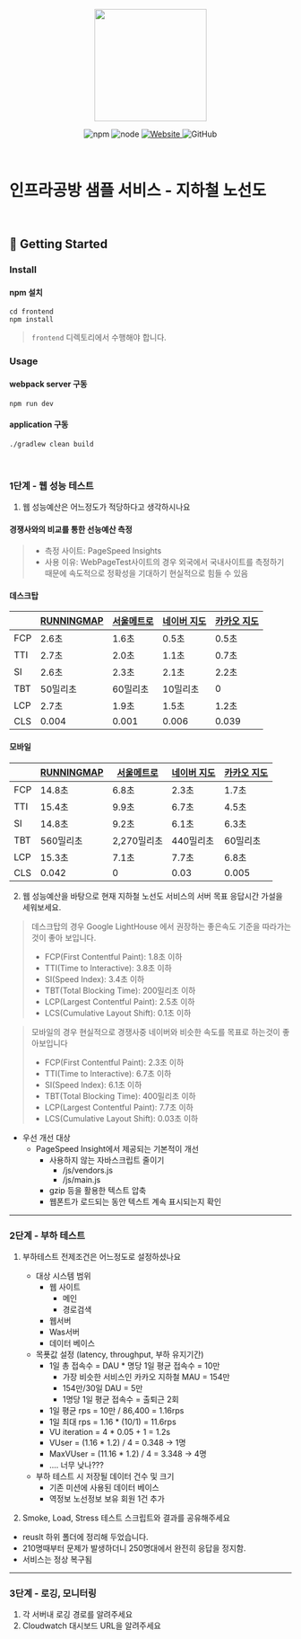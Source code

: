 <p align="center">
    <img width="200px;" src="https://raw.githubusercontent.com/woowacourse/atdd-subway-admin-frontend/master/images/main_logo.png"/>
</p>
<p align="center">
  <img alt="npm" src="https://img.shields.io/badge/npm-%3E%3D%205.5.0-blue">
  <img alt="node" src="https://img.shields.io/badge/node-%3E%3D%209.3.0-blue">
  <a href="https://edu.nextstep.camp/c/R89PYi5H" alt="nextstep atdd">
    <img alt="Website" src="https://img.shields.io/website?url=https%3A%2F%2Fedu.nextstep.camp%2Fc%2FR89PYi5H">
  </a>
  <img alt="GitHub" src="https://img.shields.io/github/license/next-step/atdd-subway-service">
</p>

<br>

# 인프라공방 샘플 서비스 - 지하철 노선도

<br>

## 🚀 Getting Started

### Install

#### npm 설치

```
cd frontend
npm install
```

> `frontend` 디렉토리에서 수행해야 합니다.

### Usage

#### webpack server 구동

```
npm run dev
```

#### application 구동

```
./gradlew clean build
```

<br>

### 1단계 - 웹 성능 테스트

1. 웹 성능예산은 어느정도가 적당하다고 생각하시나요

#### 경쟁사와의 비교를 통한 선능예산 측정

> - 측정 사이트: PageSpeed Insights
> - 사용 이유: WebPageTest사이트의 경우 외국에서 국내사이트를 측정하기 때문에 속도적으로 정확성을 기대하기 현실적으로 힘들 수 있음

#### 데스크탑


|     | [RUNNINGMAP](https://tech-pro.jimbae.com/) | [서울메트로](http://www.seoulmetro.co.kr/kr/cyberStation.do) | [네이버 지도](https://m.map.naver.com/subway/subwayLine.naver?region=1000) | [카카오 지도](https://m.map.kakao.com/) |
| ----- | -------------------------------------------- | -------------------------------------------------------------- | ---------------------------------------------------------------------------- | ----------------------------------------- |
| FCP | 2.6초                                      | 1.6초                                                        | 0.5초                                                                      | 0.5초                                   |
| TTI | 2.7초                                      | 2.0초                                                        | 1.1초                                                                      | 0.7초                                   |
| SI  | 2.6초                                      | 2.3초                                                        | 2.1초                                                                      | 2.2초                                   |
| TBT | 50밀리초                                   | 60밀리초                                                     | 10밀리초                                                                   | 0                                       |
| LCP | 2.7초                                      | 1.9초                                                        | 1.5초                                                                      | 1.2초                                   |
| CLS | 0.004                                      | 0.001                                                        | 0.006                                                                      | 0.039                                   |

#### 모바일


|     | [RUNNINGMAP](https://tech-pro.jimbae.com/) | [서울메트로](http://www.seoulmetro.co.kr/kr/cyberStation.do) | [네이버 지도](https://m.map.naver.com/subway/subwayLine.naver?region=1000) | [카카오 지도](https://m.map.kakao.com/) |
| ----- | -------------------------------------------- | -------------------------------------------------------------- | ---------------------------------------------------------------------------- | ----------------------------------------- |
| FCP | 14.8초                                     | 6.8초                                                        | 2.3초                                                                      | 1.7초                                   |
| TTI | 15.4초                                     | 9.9초                                                        | 6.7초                                                                      | 4.5초                                   |
| SI  | 14.8초                                     | 9.2초                                                        | 6.1초                                                                      | 6.3초                                   |
| TBT | 560밀리초                                  | 2,270밀리초                                                  | 440밀리초                                                                  | 60밀리초                                |
| LCP | 15.3초                                     | 7.1초                                                        | 7.7초                                                                      | 6.8초                                   |
| CLS | 0.042                                      | 0                                                            | 0.03                                                                       | 0.005                                   |

2. 웹 성능예산을 바탕으로 현재 지하철 노선도 서비스의 서버 목표 응답시간 가설을 세워보세요.

> 데스크탑의 경우 Google LightHouse 에서 권장하는 좋은속도 기준을 따라가는것이 좋아 보입니다.
>
> * FCP(First Contentful Paint): 1.8초 이하
> * TTI(Time to Interactive): 3.8초 이하
> * SI(Speed Index): 3.4초 이하
> * TBT(Total Blocking Time): 200밀리초 이하
> * LCP(Largest Contentful Paint): 2.5초 이하
> * LCS(Cumulative Layout Shift): 0.1초 이하

> 모바일의 경우 현실적으로 경쟁사중 네이버와 비슷한 속도를 목표로 하는것이 좋아보입니다
>
> * FCP(First Contentful Paint): 2.3초 이하
> * TTI(Time to Interactive): 6.7초 이하
> * SI(Speed Index): 6.1초 이하
> * TBT(Total Blocking Time): 400밀리초 이하
> * LCP(Largest Contentful Paint): 7.7초 이하
> * LCS(Cumulative Layout Shift): 0.03초 이하

- 우선 개선 대상
  - PageSpeed Insight에서 제공되는 기본적이 개선
    - 사용하지 않는 자바스크립트 줄이기
      - /js/vendors.js
      - /js/main.js
    - gzip 등을 활용한 텍스트 압축
    - 웹폰트가 로드되는 동안 텍스트 계속 표시되는지 확인

---

### 2단계 - 부하 테스트

1. 부하테스트 전제조건은 어느정도로 설정하셨나요

   * 대상 시스템 범위
     * 웹 사이트
       * 메인
       * 경로검색
     * 웹서버
     * Was서버
     * 데이터 베이스
   * 목푯값 설정 (latency, throughput, 부하 유지기간)
     * 1일 총 접속수 = DAU * 명당 1일 평균 접속수 = 10만
       * 가장 비슷한 서비스인 카카오 지하철 MAU = 154만
       * 154만/30일 DAU = 5만
       * 1명당 1일 평균 접속수 = 출퇴근 2회
     * 1일 평균 rps = 10만 / 86,400 = 1.16rps
     * 1일 최대 rps = 1.16 * (10/1) = 11.6rps
     * VU iteration = 4 * 0.05 + 1 = 1.2s
     * VUser = (1.16 * 1.2) / 4 = 0.348 -> 1명
     * MaxVUser = (11.16 * 1.2) / 4 = 3.348 -> 4명
     * .... 너무 낮나???
   * 부하 테스트 시 저장될 데이터 건수 및 크기
     * 기존 미션에 사용된 데이터 베이스
     * 역정보 노선정보 보유 회원 1건 추가
2. Smoke, Load, Stress 테스트 스크립트와 결과를 공유해주세요
  * reuslt 하위 폴더에 정리해 두었습니다.
  * 210명때부터 문제가 발생하더니 250명대에서 완전히 응답을 정지함.
  * 서비스는 정상 복구됨

---

### 3단계 - 로깅, 모니터링

1. 각 서버내 로깅 경로를 알려주세요
2. Cloudwatch 대시보드 URL을 알려주세요
